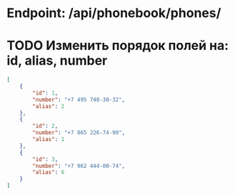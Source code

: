 # Endpoint: /api/phonebook/phones/
# TODO Изменить порядок полей на: id, alias, number
```JSON
[
    {
        "id": 1,
        "number": "+7 495 748-30-32",
        "alias": 2
    },
    {
        "id": 2,
        "number": "+7 865 226-74-90",
        "alias": 1
    },
    {
        "id": 3,
        "number": "+7 962 444-00-74",
        "alias": 6
    }
]
```
